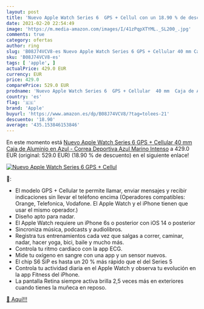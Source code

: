 ```yaml
---
layout: post
title: 'Nuevo Apple Watch Series 6  GPS + Cellul con un 18.90 % de descuento'
date: 2021-02-20 22:54:49
image: 'https://m.media-amazon.com/images/I/41zPqpXTYML._SL200_.jpg'
comments: true
category: ofertas
author: ring
slug: 'B08J74VCV8-es Nuevo Apple Watch Series 6 GPS + Cellular 40 mm Caja de...'
sku: 'B08J74VCV8-es'
tags: [ 'apple', ]
actualPrice: 429.0 EUR
currency: EUR
price: 429.0
comparePrice: 529.0 EUR
prodname: 'Nuevo Apple Watch Series 6  GPS + Cellular  40 mm  Caja de Aluminio en Azul - Correa Deportiva Azul Marino Intenso'
country: 'es'
flag: '🇪🇸'
brand: 'Apple'
buyurl: 'https://www.amazon.es/dp/B08J74VCV8/?tag=tolees-21'
descuento: '18.90'
average: '435.153846153846'
---
```


En este momento está [Nuevo Apple Watch Series 6  GPS + Cellular  40 mm  Caja de Aluminio en Azul - Correa Deportiva Azul Marino Intenso](https://www.amazon.es/dp/B08J74VCV8/?tag=tolees-21) a 429.0 EUR (original: 529.0 EUR) (18.90 %  de descuento) en el siguiente enlace!

[![Nuevo Apple Watch Series 6  GPS + Cellul](https://m.media-amazon.com/images/I/41zPqpXTYML._SL200_.jpg)](https://www.amazon.es/dp/B08J74VCV8/?tag=tolees-21)

🔎:

- El modelo GPS + Cellular te permite llamar, enviar mensajes y recibir indicaciones sin llevar el teléfono encima (Operadores compatibles: Orange, Telefonica, Vodafone. El Apple Watch y el iPhone tienen que usar el mismo operador.)
- Diseño apto para nadar.
- El Apple Watch requiere un iPhone 6s o posterior con iOS 14 o posterior
- Sincroniza música, podcasts y audiolibros.
- Registra tus entrenamientos cada vez que salgas a correr, caminar, nadar, hacer yoga, bici, baile y mucho más.
- Controla tu ritmo cardiaco con la app ECG.
- Mide tu oxígeno en sangre con una app y un sensor nuevos.
- El chip S6 SiP es hasta un 20 % más rápido que el del Series 5
- Controla tu actividad diaria en el Apple Watch y observa tu evolución en la app Fitness del iPhone.
- La pantalla Retina siempre activa brilla 2,5 veces más en exteriores cuando tienes la muñeca en reposo.

[🛒 Aquí!!!](https://www.amazon.es/dp/B08J74VCV8/?tag=tolees-21)
